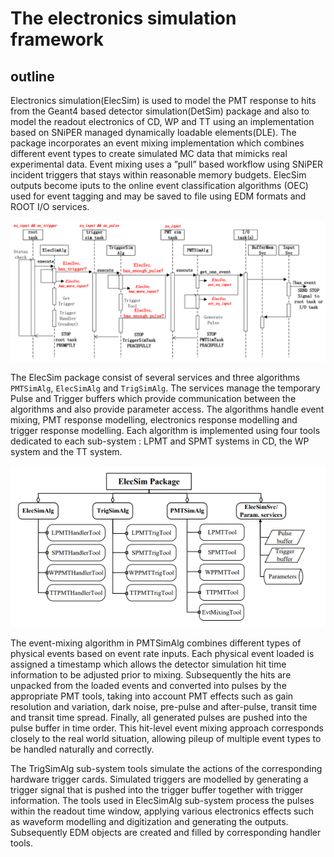 # The electronics simulation framework

## outline

Electronics simulation(ElecSim) is used to model the PMT response to hits from the Geant4 based detector simulation(DetSim) package and also to model the readout electronics of CD, WP and TT using an implementation based on SNiPER managed dynamically loadable elements(DLE).
The package incorporates an event mixing implementation which combines different event types to create simulated MC data that mimicks real experimental data. Event mixing uses a ”pull” based workflow using SNiPER incident triggers that stays within reasonable memory budgets.
ElecSim outputs become iputs to the online event classification algorithms (OEC) used for event tagging and may be saved to file using EDM formats and ROOT I/O services.

![Fig. Electronics simulation "pull" mode workflow](figs/pull_model_work_flow.png)

The ElecSim package consist of several services and three algorithms `PMTSimAlg`, `ElecSimAlg` and `TrigSimAlg`. The services manage the temporary Pulse and Trigger buffers which provide communication between the algorithms and also provide parameter access. The algorithms handle event mixing, PMT response modelling, electronics response modelling and trigger response modelling. Each algorithm is implemented using four tools dedicated to each sub-system : LPMT and SPMT systems in CD, the WP system and the TT system.

![Fig. Structure of the electronics simulation software](figs/structure-of-electronics-simulation.png)

The event-mixing algorithm in PMTSimAlg combines different types of physical events based on event rate inputs. Each physical event loaded is assigned a timestamp which allows the detector simulation hit time information to be adjusted prior to mixing. Subsequently the hits are unpacked from the loaded events and converted into pulses by the appropriate PMT tools, taking into account PMT effects such as gain resolution and variation, dark noise, pre-pulse and after-pulse, transit time and transit time spread. Finally, all generated pulses are pushed into the pulse buffer in time order. This hit-level event mixing approach corresponds closely to the real world situation, allowing pileup of multiple event types to be handled naturally and correctly.

The TrigSimAlg sub-system tools simulate the actions of the corresponding hardware trigger cards. Simulated triggers are modelled by generating a trigger signal that is pushed into the trigger buffer together with trigger information. The tools used in ElecSimAlg sub-system process the pulses within the readout time window, applying various electronics effects such as waveform modelling and digitization and generating the outputs. Subsequently EDM objects are created and filled by corresponding handler tools.

